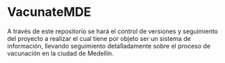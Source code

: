 # VacunateMDE

A través de este repositorio se hará el control de versiones y seguimiento del proyecto a realizar el cual tiene por objeto ser un sistema de información, llevando seguimiento detalladamente sobre el proceso de vacunación en la ciudad de Medellín.

